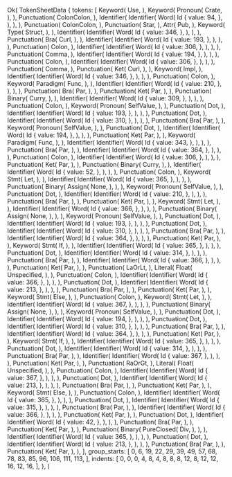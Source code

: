 Ok(
    TokenSheetData {
        tokens: [
            Keyword(
                Use,
            ),
            Keyword(
                Pronoun(
                    Crate,
                ),
            ),
            Punctuation(
                ColonColon,
            ),
            Identifier(
                Identifier(
                    Word(
                        Id {
                            value: 94,
                        },
                    ),
                ),
            ),
            Punctuation(
                ColonColon,
            ),
            Punctuation(
                Star,
            ),
            Attr(
                Pub,
            ),
            Keyword(
                Type(
                    Struct,
                ),
            ),
            Identifier(
                Identifier(
                    Word(
                        Id {
                            value: 346,
                        },
                    ),
                ),
            ),
            Punctuation(
                Bra(
                    Curl,
                ),
            ),
            Identifier(
                Identifier(
                    Word(
                        Id {
                            value: 193,
                        },
                    ),
                ),
            ),
            Punctuation(
                Colon,
            ),
            Identifier(
                Identifier(
                    Word(
                        Id {
                            value: 306,
                        },
                    ),
                ),
            ),
            Punctuation(
                Comma,
            ),
            Identifier(
                Identifier(
                    Word(
                        Id {
                            value: 194,
                        },
                    ),
                ),
            ),
            Punctuation(
                Colon,
            ),
            Identifier(
                Identifier(
                    Word(
                        Id {
                            value: 306,
                        },
                    ),
                ),
            ),
            Punctuation(
                Comma,
            ),
            Punctuation(
                Ket(
                    Curl,
                ),
            ),
            Keyword(
                Impl,
            ),
            Identifier(
                Identifier(
                    Word(
                        Id {
                            value: 346,
                        },
                    ),
                ),
            ),
            Punctuation(
                Colon,
            ),
            Keyword(
                Paradigm(
                    Func,
                ),
            ),
            Identifier(
                Identifier(
                    Word(
                        Id {
                            value: 210,
                        },
                    ),
                ),
            ),
            Punctuation(
                Bra(
                    Par,
                ),
            ),
            Punctuation(
                Ket(
                    Par,
                ),
            ),
            Punctuation(
                Binary(
                    Curry,
                ),
            ),
            Identifier(
                Identifier(
                    Word(
                        Id {
                            value: 309,
                        },
                    ),
                ),
            ),
            Punctuation(
                Colon,
            ),
            Keyword(
                Pronoun(
                    SelfValue,
                ),
            ),
            Punctuation(
                Dot,
            ),
            Identifier(
                Identifier(
                    Word(
                        Id {
                            value: 193,
                        },
                    ),
                ),
            ),
            Punctuation(
                Dot,
            ),
            Identifier(
                Identifier(
                    Word(
                        Id {
                            value: 310,
                        },
                    ),
                ),
            ),
            Punctuation(
                Bra(
                    Par,
                ),
            ),
            Keyword(
                Pronoun(
                    SelfValue,
                ),
            ),
            Punctuation(
                Dot,
            ),
            Identifier(
                Identifier(
                    Word(
                        Id {
                            value: 194,
                        },
                    ),
                ),
            ),
            Punctuation(
                Ket(
                    Par,
                ),
            ),
            Keyword(
                Paradigm(
                    Func,
                ),
            ),
            Identifier(
                Identifier(
                    Word(
                        Id {
                            value: 343,
                        },
                    ),
                ),
            ),
            Punctuation(
                Bra(
                    Par,
                ),
            ),
            Identifier(
                Identifier(
                    Word(
                        Id {
                            value: 364,
                        },
                    ),
                ),
            ),
            Punctuation(
                Colon,
            ),
            Identifier(
                Identifier(
                    Word(
                        Id {
                            value: 306,
                        },
                    ),
                ),
            ),
            Punctuation(
                Ket(
                    Par,
                ),
            ),
            Punctuation(
                Binary(
                    Curry,
                ),
            ),
            Identifier(
                Identifier(
                    Word(
                        Id {
                            value: 52,
                        },
                    ),
                ),
            ),
            Punctuation(
                Colon,
            ),
            Keyword(
                Stmt(
                    Let,
                ),
            ),
            Identifier(
                Identifier(
                    Word(
                        Id {
                            value: 365,
                        },
                    ),
                ),
            ),
            Punctuation(
                Binary(
                    Assign(
                        None,
                    ),
                ),
            ),
            Keyword(
                Pronoun(
                    SelfValue,
                ),
            ),
            Punctuation(
                Dot,
            ),
            Identifier(
                Identifier(
                    Word(
                        Id {
                            value: 210,
                        },
                    ),
                ),
            ),
            Punctuation(
                Bra(
                    Par,
                ),
            ),
            Punctuation(
                Ket(
                    Par,
                ),
            ),
            Keyword(
                Stmt(
                    Let,
                ),
            ),
            Identifier(
                Identifier(
                    Word(
                        Id {
                            value: 366,
                        },
                    ),
                ),
            ),
            Punctuation(
                Binary(
                    Assign(
                        None,
                    ),
                ),
            ),
            Keyword(
                Pronoun(
                    SelfValue,
                ),
            ),
            Punctuation(
                Dot,
            ),
            Identifier(
                Identifier(
                    Word(
                        Id {
                            value: 193,
                        },
                    ),
                ),
            ),
            Punctuation(
                Dot,
            ),
            Identifier(
                Identifier(
                    Word(
                        Id {
                            value: 310,
                        },
                    ),
                ),
            ),
            Punctuation(
                Bra(
                    Par,
                ),
            ),
            Identifier(
                Identifier(
                    Word(
                        Id {
                            value: 364,
                        },
                    ),
                ),
            ),
            Punctuation(
                Ket(
                    Par,
                ),
            ),
            Keyword(
                Stmt(
                    If,
                ),
            ),
            Identifier(
                Identifier(
                    Word(
                        Id {
                            value: 365,
                        },
                    ),
                ),
            ),
            Punctuation(
                Dot,
            ),
            Identifier(
                Identifier(
                    Word(
                        Id {
                            value: 314,
                        },
                    ),
                ),
            ),
            Punctuation(
                Bra(
                    Par,
                ),
            ),
            Identifier(
                Identifier(
                    Word(
                        Id {
                            value: 366,
                        },
                    ),
                ),
            ),
            Punctuation(
                Ket(
                    Par,
                ),
            ),
            Punctuation(
                LaOrLt,
            ),
            Literal(
                Float(
                    Unspecified,
                ),
            ),
            Punctuation(
                Colon,
            ),
            Identifier(
                Identifier(
                    Word(
                        Id {
                            value: 366,
                        },
                    ),
                ),
            ),
            Punctuation(
                Dot,
            ),
            Identifier(
                Identifier(
                    Word(
                        Id {
                            value: 213,
                        },
                    ),
                ),
            ),
            Punctuation(
                Bra(
                    Par,
                ),
            ),
            Punctuation(
                Ket(
                    Par,
                ),
            ),
            Keyword(
                Stmt(
                    Else,
                ),
            ),
            Punctuation(
                Colon,
            ),
            Keyword(
                Stmt(
                    Let,
                ),
            ),
            Identifier(
                Identifier(
                    Word(
                        Id {
                            value: 367,
                        },
                    ),
                ),
            ),
            Punctuation(
                Binary(
                    Assign(
                        None,
                    ),
                ),
            ),
            Keyword(
                Pronoun(
                    SelfValue,
                ),
            ),
            Punctuation(
                Dot,
            ),
            Identifier(
                Identifier(
                    Word(
                        Id {
                            value: 194,
                        },
                    ),
                ),
            ),
            Punctuation(
                Dot,
            ),
            Identifier(
                Identifier(
                    Word(
                        Id {
                            value: 310,
                        },
                    ),
                ),
            ),
            Punctuation(
                Bra(
                    Par,
                ),
            ),
            Identifier(
                Identifier(
                    Word(
                        Id {
                            value: 364,
                        },
                    ),
                ),
            ),
            Punctuation(
                Ket(
                    Par,
                ),
            ),
            Keyword(
                Stmt(
                    If,
                ),
            ),
            Identifier(
                Identifier(
                    Word(
                        Id {
                            value: 365,
                        },
                    ),
                ),
            ),
            Punctuation(
                Dot,
            ),
            Identifier(
                Identifier(
                    Word(
                        Id {
                            value: 314,
                        },
                    ),
                ),
            ),
            Punctuation(
                Bra(
                    Par,
                ),
            ),
            Identifier(
                Identifier(
                    Word(
                        Id {
                            value: 367,
                        },
                    ),
                ),
            ),
            Punctuation(
                Ket(
                    Par,
                ),
            ),
            Punctuation(
                RaOrGt,
            ),
            Literal(
                Float(
                    Unspecified,
                ),
            ),
            Punctuation(
                Colon,
            ),
            Identifier(
                Identifier(
                    Word(
                        Id {
                            value: 367,
                        },
                    ),
                ),
            ),
            Punctuation(
                Dot,
            ),
            Identifier(
                Identifier(
                    Word(
                        Id {
                            value: 213,
                        },
                    ),
                ),
            ),
            Punctuation(
                Bra(
                    Par,
                ),
            ),
            Punctuation(
                Ket(
                    Par,
                ),
            ),
            Keyword(
                Stmt(
                    Else,
                ),
            ),
            Punctuation(
                Colon,
            ),
            Identifier(
                Identifier(
                    Word(
                        Id {
                            value: 365,
                        },
                    ),
                ),
            ),
            Punctuation(
                Dot,
            ),
            Identifier(
                Identifier(
                    Word(
                        Id {
                            value: 315,
                        },
                    ),
                ),
            ),
            Punctuation(
                Bra(
                    Par,
                ),
            ),
            Identifier(
                Identifier(
                    Word(
                        Id {
                            value: 366,
                        },
                    ),
                ),
            ),
            Punctuation(
                Ket(
                    Par,
                ),
            ),
            Punctuation(
                Dot,
            ),
            Identifier(
                Identifier(
                    Word(
                        Id {
                            value: 42,
                        },
                    ),
                ),
            ),
            Punctuation(
                Bra(
                    Par,
                ),
            ),
            Punctuation(
                Ket(
                    Par,
                ),
            ),
            Punctuation(
                Binary(
                    PureClosed(
                        Div,
                    ),
                ),
            ),
            Identifier(
                Identifier(
                    Word(
                        Id {
                            value: 365,
                        },
                    ),
                ),
            ),
            Punctuation(
                Dot,
            ),
            Identifier(
                Identifier(
                    Word(
                        Id {
                            value: 213,
                        },
                    ),
                ),
            ),
            Punctuation(
                Bra(
                    Par,
                ),
            ),
            Punctuation(
                Ket(
                    Par,
                ),
            ),
        ],
        group_starts: [
            0,
            6,
            19,
            22,
            29,
            39,
            49,
            57,
            68,
            78,
            83,
            85,
            96,
            106,
            111,
            113,
        ],
        indents: [
            0,
            0,
            0,
            4,
            8,
            4,
            8,
            8,
            8,
            12,
            8,
            12,
            12,
            16,
            12,
            16,
        ],
    },
)